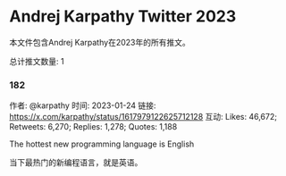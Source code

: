 # Andrej Karpathy Twitter 2023

本文件包含Andrej Karpathy在2023年的所有推文。

总计推文数量: 1


### 182

作者: @karpathy
时间: 2023-01-24
链接: https://x.com/karpathy/status/1617979122625712128
互动: Likes: 46,672; Retweets: 6,270; Replies: 1,278; Quotes: 1,188

The hottest new programming language is English

当下最热门的新编程语言，就是英语。
